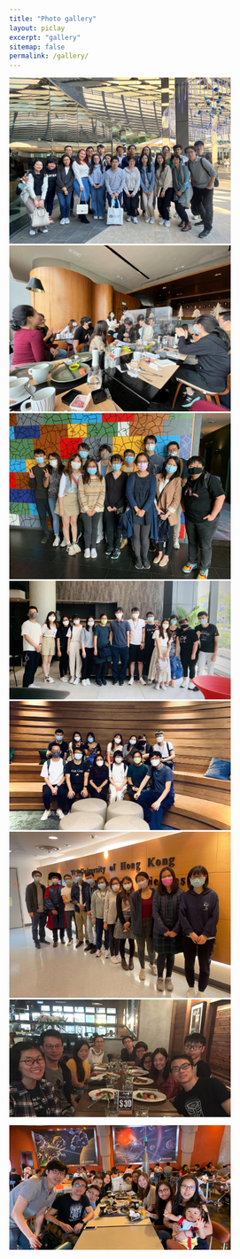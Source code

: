 ```yaml
---
title: "Photo gallery"
layout: piclay
excerpt: "gallery"
sitemap: false
permalink: /gallery/
---
```


   <div><img src="/images/news/2023_11_28_christmas_lunch.jpg" width="400"></div>
   <div><img src="/images/news/2021_12_15_christmas_lunch0.jpeg" width="400"></div>
   <div><img src="/images/news/2021_12_15_christmas_lunch2.jpeg" width="400"></div>
   <div><img src="/images/news/20210715_sciencepark1.jpg" width="400"></div>
   <div><img src="/images/news/20210715_sciencepark2.jpg" width="400"></div>
   <div><img src="/images/news/2021_XF_grad_group_photo_tiny.jpg" width="400"></div>
   <div><img src="/images/news/news_lablunch.jpg" width="400"></div>
   <div><img src="/images/news/news_disneyretreat.jpg" width="400"></div>
